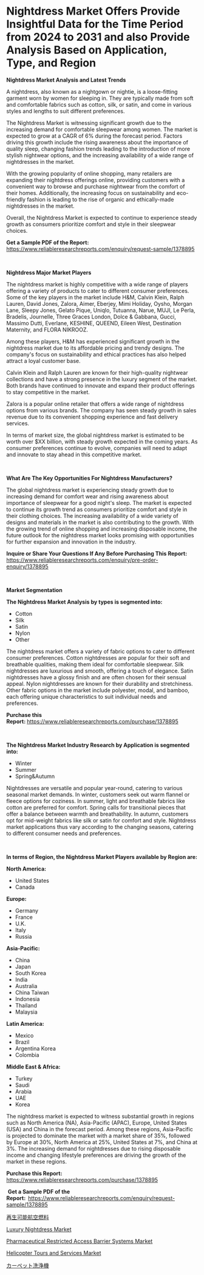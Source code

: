 <p><h1>Nightdress Market Offers Provide Insightful Data for the Time Period from 2024 to 2031 and also Provide Analysis Based on Application, Type, and Region</h1></p><p><strong>Nightdress Market Analysis and Latest Trends</strong></p>
<p><p>A nightdress, also known as a nightgown or nightie, is a loose-fitting garment worn by women for sleeping in. They are typically made from soft and comfortable fabrics such as cotton, silk, or satin, and come in various styles and lengths to suit different preferences.</p><p>The Nightdress Market is witnessing significant growth due to the increasing demand for comfortable sleepwear among women. The market is expected to grow at a CAGR of 6% during the forecast period. Factors driving this growth include the rising awareness about the importance of quality sleep, changing fashion trends leading to the introduction of more stylish nightwear options, and the increasing availability of a wide range of nightdresses in the market.</p><p>With the growing popularity of online shopping, many retailers are expanding their nightdress offerings online, providing customers with a convenient way to browse and purchase nightwear from the comfort of their homes. Additionally, the increasing focus on sustainability and eco-friendly fashion is leading to the rise of organic and ethically-made nightdresses in the market.</p><p>Overall, the Nightdress Market is expected to continue to experience steady growth as consumers prioritize comfort and style in their sleepwear choices.</p></p>
<p><strong>Get a Sample PDF of the Report:&nbsp;</strong> <a href="https://www.reliableresearchreports.com/enquiry/request-sample/1378895">https://www.reliableresearchreports.com/enquiry/request-sample/1378895</a></p>
<p>&nbsp;</p>
<p><strong>Nightdress Major Market Players</strong></p>
<p><p>The nightdress market is highly competitive with a wide range of players offering a variety of products to cater to different consumer preferences. Some of the key players in the market include H&M, Calvin Klein, Ralph Lauren, David Jones, Zalora, Aimer, Eberjey, Mimi Holiday, Oysho, Morgan Lane, Sleepy Jones, Gelato Pique, Uniqlo, Tutuanna, Narue, MUJI, Le Perla, Bradelis, Journelle, Three Graces London, Dolce & Gabbana, Gucci, Massimo Dutti, Everlane, KESHINE, QUEEND, Eileen West, Destination Maternity, and FLORA NIKROOZ.</p><p>Among these players, H&M has experienced significant growth in the nightdress market due to its affordable pricing and trendy designs. The company's focus on sustainability and ethical practices has also helped attract a loyal customer base.</p><p>Calvin Klein and Ralph Lauren are known for their high-quality nightwear collections and have a strong presence in the luxury segment of the market. Both brands have continued to innovate and expand their product offerings to stay competitive in the market.</p><p>Zalora is a popular online retailer that offers a wide range of nightdress options from various brands. The company has seen steady growth in sales revenue due to its convenient shopping experience and fast delivery services.</p><p>In terms of market size, the global nightdress market is estimated to be worth over $XX billion, with steady growth expected in the coming years. As consumer preferences continue to evolve, companies will need to adapt and innovate to stay ahead in this competitive market.</p></p>
<p>&nbsp;</p>
<p><strong>What Are The Key Opportunities For Nightdress Manufacturers?</strong></p>
<p><p>The global nightdress market is experiencing steady growth due to increasing demand for comfort wear and rising awareness about importance of sleepwear for a good night's sleep. The market is expected to continue its growth trend as consumers prioritize comfort and style in their clothing choices. The increasing availability of a wide variety of designs and materials in the market is also contributing to the growth. With the growing trend of online shopping and increasing disposable income, the future outlook for the nightdress market looks promising with opportunities for further expansion and innovation in the industry.</p></p>
<p><strong>Inquire or Share Your Questions If Any Before Purchasing This Report:</strong> <a href="https://www.reliableresearchreports.com/enquiry/pre-order-enquiry/1378895">https://www.reliableresearchreports.com/enquiry/pre-order-enquiry/1378895</a></p>
<p>&nbsp;</p>
<p><strong>Market Segmentation</strong></p>
<p><strong>The Nightdress Market Analysis by types is segmented into:</strong></p>
<p><ul><li>Cotton</li><li>Silk</li><li>Satin</li><li>Nylon</li><li>Other</li></ul></p>
<p><p>The nightdress market offers a variety of fabric options to cater to different consumer preferences. Cotton nightdresses are popular for their soft and breathable qualities, making them ideal for comfortable sleepwear. Silk nightdresses are luxurious and smooth, offering a touch of elegance. Satin nightdresses have a glossy finish and are often chosen for their sensual appeal. Nylon nightdresses are known for their durability and stretchiness. Other fabric options in the market include polyester, modal, and bamboo, each offering unique characteristics to suit individual needs and preferences.</p></p>
<p><strong>Purchase this Report:&nbsp;</strong><a href="https://www.reliableresearchreports.com/purchase/1378895">https://www.reliableresearchreports.com/purchase/1378895</a></p>
<p>&nbsp;</p>
<p><strong>The Nightdress Market Industry Research by Application is segmented into:</strong></p>
<p><ul><li>Winter</li><li>Summer</li><li>Spring&Autumn</li></ul></p>
<p><p>Nightdresses are versatile and popular year-round, catering to various seasonal market demands. In winter, customers seek out warm flannel or fleece options for coziness. In summer, light and breathable fabrics like cotton are preferred for comfort. Spring calls for transitional pieces that offer a balance between warmth and breathability. In autumn, customers opt for mid-weight fabrics like silk or satin for comfort and style. Nightdress market applications thus vary according to the changing seasons, catering to different consumer needs and preferences.</p></p>
<p>&nbsp;</p>
<p><strong>In terms of Region, the Nightdress Market Players available by Region are:</strong></p>
<p>
    <p> <strong> North America: </strong>
        <ul>
            <li>United States</li>
            <li>Canada</li>
        </ul>
        </p> 
    <p> <strong> Europe: </strong>
        <ul>
            <li>Germany</li>
            <li>France</li>
            <li>U.K.</li>
            <li>Italy</li>
            <li>Russia</li>
        </ul>
        </p> 
    <p> <strong> Asia-Pacific: </strong>
        <ul>
            <li>China</li>
            <li>Japan</li>
            <li>South Korea</li>
            <li>India</li>
            <li>Australia</li>
            <li>China Taiwan</li>
            <li>Indonesia</li>
            <li>Thailand</li>
            <li>Malaysia</li>
        </ul>
        </p> 
    <p> <strong> Latin America: </strong>
        <ul>
            <li>Mexico</li>
            <li>Brazil</li>
            <li>Argentina Korea</li>
            <li>Colombia</li>
        </ul>
        </p> 
    <p> <strong> Middle East & Africa: </strong>
        <ul>
            <li>Turkey</li>
            <li>Saudi</li>
            <li>Arabia</li>
            <li>UAE</li>
            <li>Korea</li>
        </ul>
    </p>
    </p>
<p><p>The nightdress market is expected to witness substantial growth in regions such as North America (NA), Asia-Pacific (APAC), Europe, United States (USA) and China in the forecast period. Among these regions, Asia-Pacific is projected to dominate the market with a market share of 35%, followed by Europe at 30%, North America at 25%, United States at 7%, and China at 3%. The increasing demand for nightdresses due to rising disposable income and changing lifestyle preferences are driving the growth of the market in these regions.</p></p>
<p><strong>Purchase this Report: </strong><a href="https://www.reliableresearchreports.com/purchase/1378895">https://www.reliableresearchreports.com/purchase/1378895</a></p>
<p>&nbsp;<strong>Get a Sample PDF of the Report:&nbsp;&nbsp;</strong><a href="https://www.reliableresearchreports.com/enquiry/request-sample/1378895">https://www.reliableresearchreports.com/enquiry/request-sample/1378895</a></p>
<p><strong></strong></p>
<p><p><a href="https://github.com/dzy793153605/Market-Research-Report-List-1/blob/main/39001583059.md">再生可能航空燃料</a></p><p><a href="https://github.com/jj19131/Market-Research-Report-List-1/blob/main/luxury-nightdress-market.md">Luxury Nightdress Market</a></p><p><a href="https://issuu.com/reportprime-2/docs/pharmaceutical-restricted-access-barrier-systems-m">Pharmaceutical Restricted Access Barrier Systems Market</a></p><p><a href="https://issuu.com/reportprime-2/docs/helicopter-tours-and-services-market-size-2030.ppt">Helicopter Tours and Services Market</a></p><p><a href="https://github.com/oafhukehf4709715/Market-Research-Report-List-1/blob/main/91149633058.md">カーペット洗浄機</a></p></p>